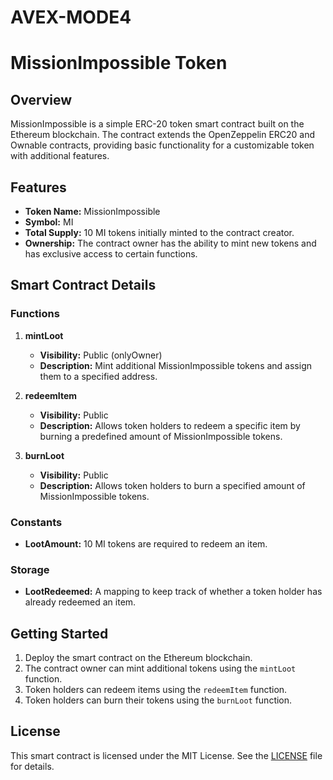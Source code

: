# AVEX-MODE4
# MissionImpossible Token

## Overview
MissionImpossible is a simple ERC-20 token smart contract built on the Ethereum blockchain. The contract extends the OpenZeppelin ERC20 and Ownable contracts, providing basic functionality for a customizable token with additional features.

## Features
- **Token Name:** MissionImpossible
- **Symbol:** MI
- **Total Supply:** 10 MI tokens initially minted to the contract creator.
- **Ownership:** The contract owner has the ability to mint new tokens and has exclusive access to certain functions.

## Smart Contract Details
### Functions
1. **mintLoot**
   - **Visibility:** Public (onlyOwner)
   - **Description:** Mint additional MissionImpossible tokens and assign them to a specified address.

2. **redeemItem**
   - **Visibility:** Public
   - **Description:** Allows token holders to redeem a specific item by burning a predefined amount of MissionImpossible tokens.

3. **burnLoot**
   - **Visibility:** Public
   - **Description:** Allows token holders to burn a specified amount of MissionImpossible tokens.

### Constants
- **LootAmount:** 10 MI tokens are required to redeem an item.

### Storage
- **LootRedeemed:** A mapping to keep track of whether a token holder has already redeemed an item.

## Getting Started
1. Deploy the smart contract on the Ethereum blockchain.
2. The contract owner can mint additional tokens using the `mintLoot` function.
3. Token holders can redeem items using the `redeemItem` function.
4. Token holders can burn their tokens using the `burnLoot` function.

## License
This smart contract is licensed under the MIT License. See the [LICENSE](LICENSE) file for details.

